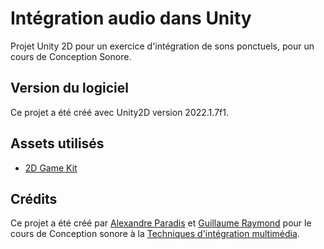 # Intégration audio dans Unity
Projet Unity 2D pour un exercice d'intégration de sons ponctuels, pour un cours de Conception Sonore.

## Version du logiciel
Ce projet a été créé avec Unity2D version 2022.1.7f1.

## Assets utilisés
- [2D Game Kit](https://assetstore.unity.com/packages/templates/tutorials/2d-game-kit-107098)

## Crédits

Ce projet a été créé par [Alexandre Paradis](https://github.com/AlexandreParadisTIM) et [Guillaume Raymond](https://github.com/guiray) pour le cours de Conception sonore à la [Techniques d'intégration multimédia](https://dectim.ca/).
